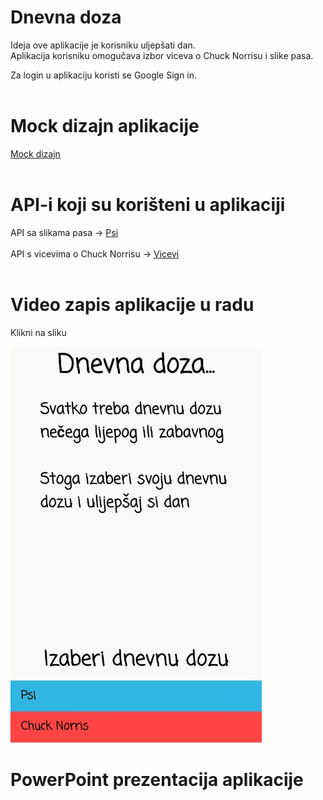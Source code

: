 # Dnevna doza
Ideja ove aplikacije je korisniku uljepšati dan.<br />
Aplikacija korisniku omogučava izbor viceva o Chuck Norrisu i slike pasa.<br />

Za login u aplikaciju koristi se Google Sign in.<br />
<br />

# Mock dizajn aplikacije
[Mock dizajn](https://ninjamock.com/s/XB985Sx)<br />
<br />

# API-i koji su korišteni u aplikaciji
API sa slikama pasa -> [Psi](https://dog.ceo/dog-api/) <br />
<br />
API s vicevima o Chuck Norrisu -> [Vicevi](https://api.chucknorris.io/) <br />
<br />

# Video zapis aplikacije u radu
Klikni na sliku

[![Watch the video](media/slika2.png)](https://streamable.com/juwus)




# PowerPoint prezentacija aplikacije 
